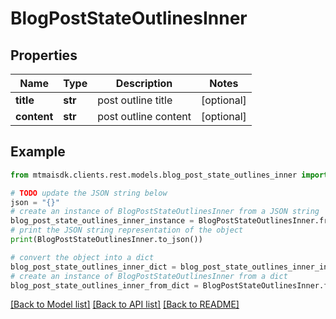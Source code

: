 # BlogPostStateOutlinesInner


## Properties

Name | Type | Description | Notes
------------ | ------------- | ------------- | -------------
**title** | **str** | post outline title | [optional] 
**content** | **str** | post outline content | [optional] 

## Example

```python
from mtmaisdk.clients.rest.models.blog_post_state_outlines_inner import BlogPostStateOutlinesInner

# TODO update the JSON string below
json = "{}"
# create an instance of BlogPostStateOutlinesInner from a JSON string
blog_post_state_outlines_inner_instance = BlogPostStateOutlinesInner.from_json(json)
# print the JSON string representation of the object
print(BlogPostStateOutlinesInner.to_json())

# convert the object into a dict
blog_post_state_outlines_inner_dict = blog_post_state_outlines_inner_instance.to_dict()
# create an instance of BlogPostStateOutlinesInner from a dict
blog_post_state_outlines_inner_from_dict = BlogPostStateOutlinesInner.from_dict(blog_post_state_outlines_inner_dict)
```
[[Back to Model list]](../README.md#documentation-for-models) [[Back to API list]](../README.md#documentation-for-api-endpoints) [[Back to README]](../README.md)


